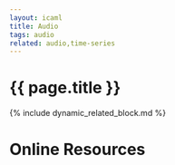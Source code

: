 ```yaml
---
layout: icaml
title: Audio
tags: audio
related: audio,time-series
---
```

# {{ page.title }}

{% include dynamic_related_block.md %}


# Online Resources